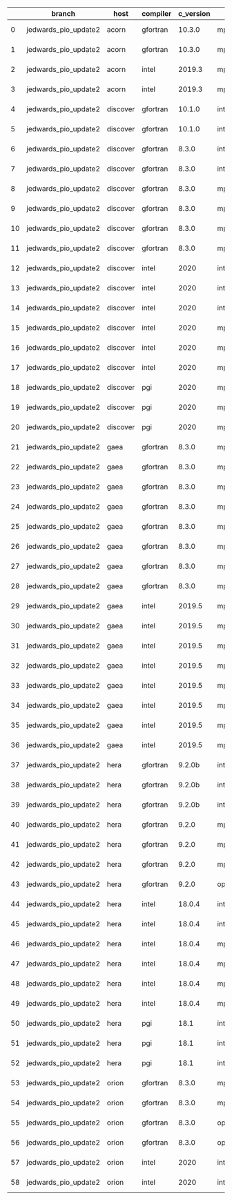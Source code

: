 |    | branch               | host     | compiler   | c_version   | mpi      | m_version   | o_g   | os     | build   | u_pass   | u_fail   | s_pass   | s_fail   | e_pass   | e_fail   | nuopc_pass   | nuopc_fail   | artifacts_hash                                                                                                 | modified                   |
|----|----------------------|----------|------------|-------------|----------|-------------|-------|--------|---------|----------|----------|----------|----------|----------|----------|--------------|--------------|----------------------------------------------------------------------------------------------------------------|----------------------------|
|  0 | jedwards_pio_update2 | acorn    | gfortran   | 10.3.0      | mpich3   | 8.1.7       | O     | Linux  | Fail    | fail     | fail     | fail     | fail     | fail     | fail     | 0            | 50           | [artifacts](https://github.com/esmf-org/esmf-test-artifacts-new/tree/1cd9adf214bb54c67c46600b47f930d8a9aef35a) | 2022-03-08 10:07:57.040924 |
|  1 | jedwards_pio_update2 | acorn    | gfortran   | 10.3.0      | mpich3   | 8.1.7       | g     | Linux  | Fail    | fail     | fail     | fail     | fail     | fail     | fail     | 0            | 50           | [artifacts](https://github.com/esmf-org/esmf-test-artifacts-new/tree/622e55cfb542a017a475c6862de74e6b1f094403) | 2022-03-08 10:07:57.040924 |
|  2 | jedwards_pio_update2 | acorn    | intel      | 2019.3      | mpi      | 8.1.7       | O     | Linux  | Fail    | fail     | fail     | fail     | fail     | fail     | fail     | 0            | 50           | [artifacts](https://github.com/esmf-org/esmf-test-artifacts-new/tree/f37d11f439660bff8c3b34ac8dd6a184cb5cc9b3) | 2022-03-08 10:07:57.040924 |
|  3 | jedwards_pio_update2 | acorn    | intel      | 2019.3      | mpi      | 8.1.7       | g     | Linux  | Fail    | fail     | fail     | fail     | fail     | fail     | fail     | 0            | 50           | [artifacts](https://github.com/esmf-org/esmf-test-artifacts-new/tree/9398da2b204080d6cc7abde5314fde110827b970) | 2022-03-08 10:07:57.040924 |
|  4 | jedwards_pio_update2 | discover | gfortran   | 10.1.0      | intelmpi | 19.1.3.304  | O     | Linux  | Pass    | 13632    | 15       | 49       | 0        | 80       | 0        | 50           | 0            | [artifacts](https://github.com/esmf-org/esmf-test-artifacts-new/tree/3c15099d7f8531411553e9f95e8e6ca3d33deacc) | 2022-03-08 10:11:18.006390 |
|  5 | jedwards_pio_update2 | discover | gfortran   | 10.1.0      | intelmpi | 19.1.3.304  | g     | Linux  | Pass    | 13632    | 15       | 49       | 0        | 80       | 0        | 50           | 0            | [artifacts](https://github.com/esmf-org/esmf-test-artifacts-new/tree/de73580c4d48b3e4ac115a8fcfcf2810e86c6799) | 2022-03-08 10:11:18.006390 |
|  6 | jedwards_pio_update2 | discover | gfortran   | 8.3.0       | intelmpi | 19.1.3.304  | O     | Linux  | Pass    | 13632    | 15       | 49       | 0        | 80       | 0        | 50           | 0            | [artifacts](https://github.com/esmf-org/esmf-test-artifacts-new/tree/f30f9c006bf19b5f8178830366ddf7dcde7df816) | 2022-03-08 10:11:18.006390 |
|  7 | jedwards_pio_update2 | discover | gfortran   | 8.3.0       | intelmpi | 19.1.3.304  | g     | Linux  | Pass    | 13632    | 15       | 49       | 0        | 80       | 0        | 50           | 0            | [artifacts](https://github.com/esmf-org/esmf-test-artifacts-new/tree/8424f1c48d0061c35e018bf9b671844df47a9034) | 2022-03-08 10:11:18.006390 |
|  8 | jedwards_pio_update2 | discover | gfortran   | 8.3.0       | mpiuni   | none        | O     | Linux  | Pass    | 12121    | 0        | 8        | 0        | 43       | 0        | 0            | 50           | [artifacts](https://github.com/esmf-org/esmf-test-artifacts-new/tree/14bdee0a59ccf84626223363a7b8c4e4a15abd93) | 2022-03-08 10:11:18.006390 |
|  9 | jedwards_pio_update2 | discover | gfortran   | 8.3.0       | mpiuni   | none        | g     | Linux  | Pass    | 12121    | 0        | 8        | 0        | 43       | 0        | 0            | 50           | [artifacts](https://github.com/esmf-org/esmf-test-artifacts-new/tree/a986dd0b67d3f91c80c25807dc9ddabd7fbe055b) | 2022-03-08 10:11:18.006390 |
| 10 | jedwards_pio_update2 | discover | gfortran   | 8.3.0       | mpt      | 2.17        | O     | Linux  | Pass    | 13647    | 0        | 49       | 0        | 80       | 0        | 46           | 4            | [artifacts](https://github.com/esmf-org/esmf-test-artifacts-new/tree/9bb8e39b2fca6c9507d8945d988060c8fda87681) | 2022-03-08 10:11:18.006390 |
| 11 | jedwards_pio_update2 | discover | gfortran   | 8.3.0       | mpt      | 2.17        | g     | Linux  | Pass    | 13647    | 0        | 49       | 0        | 80       | 0        | 46           | 4            | [artifacts](https://github.com/esmf-org/esmf-test-artifacts-new/tree/2b1f6b822123f07ff853356ccc5864abc929b82d) | 2022-03-08 10:11:18.006390 |
| 12 | jedwards_pio_update2 | discover | intel      | 2020        | intelmpi | 19.1.3.304  | O     | Linux  | Pass    | 13647    | 0        | 49       | 0        | 80       | 0        | 50           | 0            | [artifacts](https://github.com/esmf-org/esmf-test-artifacts-new/tree/7a789ada655ef2a0d7a86f917d9e2718feafafe2) | 2022-03-08 10:11:18.006390 |
| 13 | jedwards_pio_update2 | discover | intel      | 2020        | intelmpi | 19.1.3.304  | g     | Linux  | Pass    | pending  | pending  | pending  | pending  | pending  | pending  | pending      | pending      | [artifacts](https://github.com/esmf-org/esmf-test-artifacts-new/tree/73f9201b39f79fe892ebc61f161f7de442e34cdb) | 2022-03-08 08:11:13.844424 |
| 14 | jedwards_pio_update2 | discover | intel      | 2020        | intelmpi | 19.1.3.304  | g     | Linux  | Pass    | 13258    | 389      | 49       | 0        | 79       | 1        | 0            | 0            | [artifacts](https://github.com/esmf-org/esmf-test-artifacts-new/tree/9fff3a8f067730a2e203270a80ba4af4f410f80a) | 2022-03-08 10:11:18.006390 |
| 15 | jedwards_pio_update2 | discover | intel      | 2020        | mpt      | 2.17        | O     | Linux  | Fail    | fail     | fail     | fail     | fail     | fail     | fail     | fail         | fail         | [artifacts](https://github.com/esmf-org/esmf-test-artifacts-new/tree/0c4378dad42d73708f114c42840825777c4b114f) | 2022-03-08 06:11:47.104172 |
| 16 | jedwards_pio_update2 | discover | intel      | 2020        | mpt      | 2.17        | O     | Linux  | Fail    | fail     | fail     | fail     | fail     | fail     | fail     | 0            | 50           | [artifacts](https://github.com/esmf-org/esmf-test-artifacts-new/tree/5a9da317a7340b00aca7d723583d760067a486b6) | 2022-03-08 10:11:18.006390 |
| 17 | jedwards_pio_update2 | discover | intel      | 2020        | mpt      | 2.17        | g     | Linux  | Fail    | fail     | fail     | fail     | fail     | fail     | fail     | 0            | 50           | [artifacts](https://github.com/esmf-org/esmf-test-artifacts-new/tree/818930f7b1f007568f20f88fa1c4ee95fd956ec8) | 2022-03-08 10:11:18.006390 |
| 18 | jedwards_pio_update2 | discover | pgi        | 2020        | mpiuni   | none        | O     | Linux  | Pass    | 11499    | 622      | 6        | 2        | 40       | 3        | 0            | 50           | [artifacts](https://github.com/esmf-org/esmf-test-artifacts-new/tree/7bbe658203975f5362d294f9ca4a129c45cfec4a) | 2022-03-08 10:11:18.006390 |
| 19 | jedwards_pio_update2 | discover | pgi        | 2020        | mpiuni   | none        | g     | Linux  | Pass    | pending  | pending  | pending  | pending  | pending  | pending  | pending      | pending      | [artifacts](https://github.com/esmf-org/esmf-test-artifacts-new/tree/a1e54bd8753ed1d98fdcdb996c366c5522194a18) | 2022-03-08 08:11:13.844424 |
| 20 | jedwards_pio_update2 | discover | pgi        | 2020        | mpiuni   | none        | g     | Linux  | Pass    | 11499    | 622      | 4        | 4        | 40       | 3        | 0            | 50           | [artifacts](https://github.com/esmf-org/esmf-test-artifacts-new/tree/d68106969edc3578d29017d25ea97b3896eca652) | 2022-03-08 10:11:18.006390 |
| 21 | jedwards_pio_update2 | gaea     | gfortran   | 8.3.0       | mpi      | 7.7.11      | O     | Unicos | Pass    | pending  | pending  | pending  | pending  | pending  | pending  | pending      | pending      | [artifacts](https://github.com/esmf-org/esmf-test-artifacts-new/tree/12a4d08eebf8ce2f275a93b66ed69a41ed36d8c5) | 2022-03-08 05:14:38.356169 |
| 22 | jedwards_pio_update2 | gaea     | gfortran   | 8.3.0       | mpi      | 7.7.11      | O     | Unicos | Pass    | 13646    | 1        | 49       | 0        | 80       | 0        | 47           | 3            | [artifacts](https://github.com/esmf-org/esmf-test-artifacts-new/tree/416eb70c7e1c7555420ec9a045d78002888028d3) | 2022-03-08 09:13:23.706488 |
| 23 | jedwards_pio_update2 | gaea     | gfortran   | 8.3.0       | mpi      | 7.7.11      | g     | Unicos | Pass    | pending  | pending  | pending  | pending  | pending  | pending  | pending      | pending      | [artifacts](https://github.com/esmf-org/esmf-test-artifacts-new/tree/5e8542a22ab9388712abe8d81c9949e045fd86cf) | 2022-03-08 06:13:14.201718 |
| 24 | jedwards_pio_update2 | gaea     | gfortran   | 8.3.0       | mpi      | 7.7.11      | g     | Unicos | Pass    | 13257    | 390      | 49       | 0        | 79       | 1        | 31           | 19           | [artifacts](https://github.com/esmf-org/esmf-test-artifacts-new/tree/ab4ea8b14e9aae25ce5b34e2f08756fe339abffa) | 2022-03-08 09:13:23.706488 |
| 25 | jedwards_pio_update2 | gaea     | gfortran   | 8.3.0       | mpiuni   | none        | O     | Unicos | Pass    | pending  | pending  | pending  | pending  | pending  | pending  | pending      | pending      | [artifacts](https://github.com/esmf-org/esmf-test-artifacts-new/tree/d5b2e3cccf3f4241d484cbc3aef04c9327608269) | 2022-03-08 05:14:38.356169 |
| 26 | jedwards_pio_update2 | gaea     | gfortran   | 8.3.0       | mpiuni   | none        | O     | Unicos | Pass    | 12121    | 0        | 8        | 0        | 43       | 0        | 0            | 50           | [artifacts](https://github.com/esmf-org/esmf-test-artifacts-new/tree/1f76870e11387f44c491a5a6c275e678fdf3ff20) | 2022-03-08 09:13:23.706488 |
| 27 | jedwards_pio_update2 | gaea     | gfortran   | 8.3.0       | mpiuni   | none        | g     | Unicos | Pass    | pending  | pending  | pending  | pending  | pending  | pending  | pending      | pending      | [artifacts](https://github.com/esmf-org/esmf-test-artifacts-new/tree/ee311062301cbf903060963a4dbc72bf928540b2) | 2022-03-08 06:13:14.201718 |
| 28 | jedwards_pio_update2 | gaea     | gfortran   | 8.3.0       | mpiuni   | none        | g     | Unicos | Pass    | 12121    | 0        | 8        | 0        | 43       | 0        | 0            | 50           | [artifacts](https://github.com/esmf-org/esmf-test-artifacts-new/tree/557adc39060a0e5cc06e9e2d123dcd145b490160) | 2022-03-08 09:13:23.706488 |
| 29 | jedwards_pio_update2 | gaea     | intel      | 2019.5      | mpi      | 7.7.11      | O     | Unicos | Pass    | pending  | pending  | pending  | pending  | pending  | pending  | pending      | pending      | [artifacts](https://github.com/esmf-org/esmf-test-artifacts-new/tree/cb5a54eaa7de2bb7ed97ec2470547097b2b3a6ed) | 2022-03-08 05:14:38.356169 |
| 30 | jedwards_pio_update2 | gaea     | intel      | 2019.5      | mpi      | 7.7.11      | O     | Unicos | Pass    | 13632    | 15       | 49       | 0        | 80       | 0        | 47           | 3            | [artifacts](https://github.com/esmf-org/esmf-test-artifacts-new/tree/4233e841a40e8977e5ad50dd47c80c22811fcd3d) | 2022-03-08 09:13:23.706488 |
| 31 | jedwards_pio_update2 | gaea     | intel      | 2019.5      | mpi      | 7.7.11      | g     | Unicos | Pass    | pending  | pending  | pending  | pending  | pending  | pending  | pending      | pending      | [artifacts](https://github.com/esmf-org/esmf-test-artifacts-new/tree/2bb83f295a7ad36e9dbb16e04c8d35272df6e8dc) | 2022-03-08 05:14:38.356169 |
| 32 | jedwards_pio_update2 | gaea     | intel      | 2019.5      | mpi      | 7.7.11      | g     | Unicos | Pass    | 13632    | 15       | 49       | 0        | 80       | 0        | 47           | 3            | [artifacts](https://github.com/esmf-org/esmf-test-artifacts-new/tree/86da921c35b1338fdaf05d430c5a77db4aa6545f) | 2022-03-08 09:13:23.706488 |
| 33 | jedwards_pio_update2 | gaea     | intel      | 2019.5      | mpiuni   | none        | O     | Unicos | Pass    | pending  | pending  | pending  | pending  | pending  | pending  | pending      | pending      | [artifacts](https://github.com/esmf-org/esmf-test-artifacts-new/tree/b4a7ca1e86937d4e3c989dd083fc836952539717) | 2022-03-08 05:14:38.356169 |
| 34 | jedwards_pio_update2 | gaea     | intel      | 2019.5      | mpiuni   | none        | O     | Unicos | Pass    | 12106    | 15       | 8        | 0        | 43       | 0        | 0            | 50           | [artifacts](https://github.com/esmf-org/esmf-test-artifacts-new/tree/d24383b80d13a303f723c0d63be018fb794feb9f) | 2022-03-08 09:13:23.706488 |
| 35 | jedwards_pio_update2 | gaea     | intel      | 2019.5      | mpiuni   | none        | g     | Unicos | Pass    | pending  | pending  | pending  | pending  | pending  | pending  | pending      | pending      | [artifacts](https://github.com/esmf-org/esmf-test-artifacts-new/tree/4431496a86bac5e3ceb1dc2dc2eab808f9d51833) | 2022-03-08 05:14:38.356169 |
| 36 | jedwards_pio_update2 | gaea     | intel      | 2019.5      | mpiuni   | none        | g     | Unicos | Pass    | 12106    | 15       | 8        | 0        | 43       | 0        | 0            | 50           | [artifacts](https://github.com/esmf-org/esmf-test-artifacts-new/tree/a2b1fc67bb2e92fde40a9d9b11a6f77fd1c81c65) | 2022-03-08 09:13:23.706488 |
| 37 | jedwards_pio_update2 | hera     | gfortran   | 9.2.0b      | intelmpi | 2020        | O     | Linux  | Pass    | pending  | pending  | pending  | pending  | pending  | pending  | pending      | pending      | [artifacts](https://github.com/esmf-org/esmf-test-artifacts-new/tree/8a3bd092e6370f18fad2412e7f2c1497a20303b2) | 2022-03-08 06:15:36.331164 |
| 38 | jedwards_pio_update2 | hera     | gfortran   | 9.2.0b      | intelmpi | 2020        | O     | Linux  | Pass    | 0        | 8769     | 0        | 49       | 0        | 80       | 0            | 50           | [artifacts](https://github.com/esmf-org/esmf-test-artifacts-new/tree/0c7eee80d1f895a8fda4b8ff9c75343c9762a25b) | 2022-03-08 09:15:41.267315 |
| 39 | jedwards_pio_update2 | hera     | gfortran   | 9.2.0b      | intelmpi | 2020        | g     | Linux  | Pass    | 0        | 8769     | 0        | 49       | 0        | 80       | 0            | 50           | [artifacts](https://github.com/esmf-org/esmf-test-artifacts-new/tree/df3486c952a34160daae547951d0a7a2b38f9b84) | 2022-03-08 09:15:41.267315 |
| 40 | jedwards_pio_update2 | hera     | gfortran   | 9.2.0       | mpiuni   | none        | O     | Linux  | Pass    | pending  | pending  | pending  | pending  | pending  | pending  | pending      | pending      | [artifacts](https://github.com/esmf-org/esmf-test-artifacts-new/tree/3513571a0755c0063891ee018606242cd05b5fac) | 2022-03-08 06:15:36.331164 |
| 41 | jedwards_pio_update2 | hera     | gfortran   | 9.2.0       | mpiuni   | none        | O     | Linux  | Pass    | 12121    | 0        | 8        | 0        | 43       | 0        | 0            | 50           | [artifacts](https://github.com/esmf-org/esmf-test-artifacts-new/tree/eda78dc342cd98bdb054158afcbe169e4020b7f5) | 2022-03-08 09:15:41.267315 |
| 42 | jedwards_pio_update2 | hera     | gfortran   | 9.2.0       | mpiuni   | none        | g     | Linux  | Pass    | 12121    | 0        | 8        | 0        | 43       | 0        | 0            | 50           | [artifacts](https://github.com/esmf-org/esmf-test-artifacts-new/tree/8817a8fa7f6283bf7e01a7c735e8d7b7e3a6f424) | 2022-03-08 09:15:41.267315 |
| 43 | jedwards_pio_update2 | hera     | gfortran   | 9.2.0       | openmpi  | 3.1.4       | O     | Linux  | Fail    | fail     | fail     | fail     | fail     | fail     | fail     | 0            | 50           | [artifacts](https://github.com/esmf-org/esmf-test-artifacts-new/tree/468d0194c657732960dc8d7c15e43121d041b839) | 2022-03-08 09:15:41.267315 |
| 44 | jedwards_pio_update2 | hera     | intel      | 18.0.4      | intelmpi | 2018.4.274  | O     | Linux  | Fail    | fail     | fail     | fail     | fail     | fail     | fail     | 0            | 50           | [artifacts](https://github.com/esmf-org/esmf-test-artifacts-new/tree/d2206787f1ff7a6eefe2dd7f2e6fc228b6bc746e) | 2022-03-08 09:15:41.267315 |
| 45 | jedwards_pio_update2 | hera     | intel      | 18.0.4      | intelmpi | 2018.4.274  | g     | Linux  | Fail    | fail     | fail     | fail     | fail     | fail     | fail     | 0            | 50           | [artifacts](https://github.com/esmf-org/esmf-test-artifacts-new/tree/81cfa85b45eb70adb583a49844dadaaad58b96d7) | 2022-03-08 09:15:41.267315 |
| 46 | jedwards_pio_update2 | hera     | intel      | 18.0.4      | mpiuni   | none        | O     | Linux  | Pass    | pending  | pending  | pending  | pending  | pending  | pending  | pending      | pending      | [artifacts](https://github.com/esmf-org/esmf-test-artifacts-new/tree/385b31800039f682577c2ba22eba47fb6009f55f) | 2022-03-08 06:15:36.331164 |
| 47 | jedwards_pio_update2 | hera     | intel      | 18.0.4      | mpiuni   | none        | O     | Linux  | Pass    | 12121    | 0        | 8        | 0        | 43       | 0        | 0            | 50           | [artifacts](https://github.com/esmf-org/esmf-test-artifacts-new/tree/45a5601cd50cbbbbbc3a5e33322018b0b60c56bf) | 2022-03-08 09:15:41.267315 |
| 48 | jedwards_pio_update2 | hera     | intel      | 18.0.4      | mpiuni   | none        | g     | Linux  | Pass    | pending  | pending  | pending  | pending  | pending  | pending  | pending      | pending      | [artifacts](https://github.com/esmf-org/esmf-test-artifacts-new/tree/02c584c22f8b08c6eb84a330361ab94fb95ac2d8) | 2022-03-08 06:15:36.331164 |
| 49 | jedwards_pio_update2 | hera     | intel      | 18.0.4      | mpiuni   | none        | g     | Linux  | Pass    | 12121    | 0        | 8        | 0        | 43       | 0        | 0            | 50           | [artifacts](https://github.com/esmf-org/esmf-test-artifacts-new/tree/25492ec1d7fa180b7f6e45f9337130eca5d43f3e) | 2022-03-08 09:15:41.267315 |
| 50 | jedwards_pio_update2 | hera     | pgi        | 18.1        | intelmpi | 2018.0.4    | O     | Linux  | Fail    | fail     | fail     | fail     | fail     | fail     | fail     | 0            | 50           | [artifacts](https://github.com/esmf-org/esmf-test-artifacts-new/tree/60e80fc10888feeac94023ada3026e3b94216a28) | 2022-03-08 09:15:41.267315 |
| 51 | jedwards_pio_update2 | hera     | pgi        | 18.1        | intelmpi | 2018.0.4    | g     | Linux  | Fail    | fail     | fail     | fail     | fail     | fail     | fail     | fail         | fail         | [artifacts](https://github.com/esmf-org/esmf-test-artifacts-new/tree/000c9b035bc7612cdf86963c9c8fb6255de29804) | 2022-03-08 08:14:59.795786 |
| 52 | jedwards_pio_update2 | hera     | pgi        | 18.1        | intelmpi | 2018.0.4    | g     | Linux  | Fail    | fail     | fail     | fail     | fail     | fail     | fail     | 0            | 50           | [artifacts](https://github.com/esmf-org/esmf-test-artifacts-new/tree/370f41184ed6ab010500116a4781051be6bb4250) | 2022-03-08 09:15:41.267315 |
| 53 | jedwards_pio_update2 | orion    | gfortran   | 8.3.0       | mpiuni   | none        | O     | Linux  | Pass    | pending  | pending  | pending  | pending  | pending  | pending  | pending      | pending      | [artifacts](https://github.com/esmf-org/esmf-test-artifacts-new/tree/073b9e2891d8296d124a366a098152a5b45c24b6) | 2022-03-08 09:19:21.591323 |
| 54 | jedwards_pio_update2 | orion    | gfortran   | 8.3.0       | mpiuni   | none        | g     | Linux  | Pass    | pending  | pending  | pending  | pending  | pending  | pending  | pending      | pending      | [artifacts](https://github.com/esmf-org/esmf-test-artifacts-new/tree/93ffa9b68b50aa5568034873b58bada6ea7d8ba9) | 2022-03-08 09:19:21.591323 |
| 55 | jedwards_pio_update2 | orion    | gfortran   | 8.3.0       | openmpi  | 4.0.2       | O     | Linux  | Pass    | pending  | pending  | pending  | pending  | pending  | pending  | pending      | pending      | [artifacts](https://github.com/esmf-org/esmf-test-artifacts-new/tree/2ca597f4bd391c7c5a05efc55547900a2d0c46ae) | 2022-03-08 09:19:21.591323 |
| 56 | jedwards_pio_update2 | orion    | gfortran   | 8.3.0       | openmpi  | 4.0.2       | g     | Linux  | Pass    | pending  | pending  | pending  | pending  | pending  | pending  | pending      | pending      | [artifacts](https://github.com/esmf-org/esmf-test-artifacts-new/tree/c5172b9095daa6762f99e4e0d59df2efeced27f6) | 2022-03-08 09:19:21.591323 |
| 57 | jedwards_pio_update2 | orion    | intel      | 2020        | intelmpi | 2020.2      | O     | Linux  | Pass    | pending  | pending  | pending  | pending  | pending  | pending  | pending      | pending      | [artifacts](https://github.com/esmf-org/esmf-test-artifacts-new/tree/c1141a5b04d713a6e90af1198184d9ecbecbde4f) | 2022-03-08 09:19:21.591323 |
| 58 | jedwards_pio_update2 | orion    | intel      | 2020        | intelmpi | 2020.2      | g     | Linux  | Pass    | pending  | pending  | pending  | pending  | pending  | pending  | pending      | pending      | [artifacts](https://github.com/esmf-org/esmf-test-artifacts-new/tree/9257a7eea8db5cc403793fb972a5505546ef15be) | 2022-03-08 09:19:21.591323 |